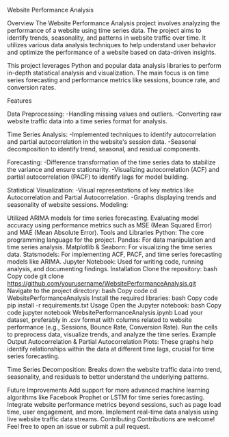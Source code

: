 Website Performance Analysis

Overview
The Website Performance Analysis project involves analyzing the performance of a website using time series data. The project aims to identify trends, seasonality, and patterns in website traffic over time. It utilizes various data analysis techniques to help understand user behavior and optimize the performance of a website based on data-driven insights.

This project leverages Python and popular data analysis libraries to perform in-depth statistical analysis and visualization. The main focus is on time series forecasting and performance metrics like sessions, bounce rate, and conversion rates.

Features

Data Preprocessing:
-Handling missing values and outliers.
-Converting raw website traffic data into a time series format for analysis.

Time Series Analysis:
-Implemented techniques to identify autocorrelation and partial autocorrelation in the website's session data.
-Seasonal decomposition to identify trend, seasonal, and residual components.

Forecasting:
-Difference transformation of the time series data to stabilize the variance and ensure stationarity.
-Visualizing autocorrelation (ACF) and partial autocorrelation (PACF) to identify lags for model building.

Statistical Visualization:
-Visual representations of key metrics like Autocorrelation and Partial Autocorrelation.
-Graphs displaying trends and seasonality of website sessions.
Modeling:

Utilized ARIMA models for time series forecasting.
Evaluating model accuracy using performance metrics such as MSE (Mean Squared Error) and MAE (Mean Absolute Error).
Tools and Libraries
Python: The core programming language for the project.
Pandas: For data manipulation and time series analysis.
Matplotlib & Seaborn: For visualizing the time series data.
Statsmodels: For implementing ACF, PACF, and time series forecasting models like ARIMA.
Jupyter Notebook: Used for writing code, running analysis, and documenting findings.
Installation
Clone the repository:
bash
Copy code
git clone https://github.com/yourusername/WebsitePerformanceAnalysis.git
Navigate to the project directory:
bash
Copy code
cd WebsitePerformanceAnalysis
Install the required libraries:
bash
Copy code
pip install -r requirements.txt
Usage
Open the Jupyter notebook:
bash
Copy code
jupyter notebook WebsitePerformanceAnalysis.ipynb
Load your dataset, preferably in .csv format with columns related to website performance (e.g., Sessions, Bounce Rate, Conversion Rate).
Run the cells to preprocess data, visualize trends, and analyze the time series.
Example Output
Autocorrelation & Partial Autocorrelation Plots: These graphs help identify relationships within the data at different time lags, crucial for time series forecasting.

Time Series Decomposition: Breaks down the website traffic data into trend, seasonality, and residuals to better understand the underlying patterns.

Future Improvements
Add support for more advanced machine learning algorithms like Facebook Prophet or LSTM for time series forecasting.
Integrate website performance metrics beyond sessions, such as page load time, user engagement, and more.
Implement real-time data analysis using live website traffic data streams.
Contributing
Contributions are welcome! Feel free to open an issue or submit a pull request.

